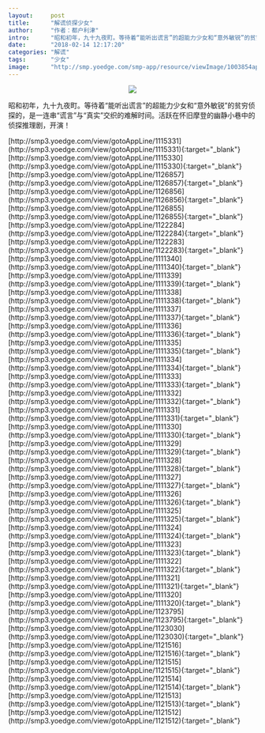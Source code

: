 ```yaml
---
layout:     post
title:      "解谎侦探少女"
author:     "作者：都户利津"
intro:      "昭和初年，九十九夜町。等待着“能听出谎言”的超能力少女和“意外敏锐”的贫穷侦探的，是一连串“谎言”与“真实”交织的难解时间。活跃在怀旧摩登的幽静小巷中的侦探推理剧，开演！"
date:       "2018-02-14 12:17:20"
categories: "解谎"
tags:       "少女"
image:      "http://smp.yoedge.com/smp-app/resource/viewImage/1003854appline.png"
---
```

<div style="text-align: center">
<p><img src="http://smp.yoedge.com/smp-app/resource/viewImage/1003854appline.png"/></p>
</div>
<p class="post-meta">
<span>昭和初年，九十九夜町。等待着“能听出谎言”的超能力少女和“意外敏锐”的贫穷侦探的，是一连串“谎言”与“真实”交织的难解时间。活跃在怀旧摩登的幽静小巷中的侦探推理剧，开演！</span>
</p>
[http://smp3.yoedge.com/view/gotoAppLine/1115331](http://smp3.yoedge.com/view/gotoAppLine/1115331){:target="_blank"}
[http://smp3.yoedge.com/view/gotoAppLine/1115330](http://smp3.yoedge.com/view/gotoAppLine/1115330){:target="_blank"}
[http://smp3.yoedge.com/view/gotoAppLine/1126857](http://smp3.yoedge.com/view/gotoAppLine/1126857){:target="_blank"}
[http://smp3.yoedge.com/view/gotoAppLine/1126856](http://smp3.yoedge.com/view/gotoAppLine/1126856){:target="_blank"}
[http://smp3.yoedge.com/view/gotoAppLine/1126855](http://smp3.yoedge.com/view/gotoAppLine/1126855){:target="_blank"}
[http://smp3.yoedge.com/view/gotoAppLine/1122284](http://smp3.yoedge.com/view/gotoAppLine/1122284){:target="_blank"}
[http://smp3.yoedge.com/view/gotoAppLine/1122283](http://smp3.yoedge.com/view/gotoAppLine/1122283){:target="_blank"}
[http://smp3.yoedge.com/view/gotoAppLine/1111340](http://smp3.yoedge.com/view/gotoAppLine/1111340){:target="_blank"}
[http://smp3.yoedge.com/view/gotoAppLine/1111339](http://smp3.yoedge.com/view/gotoAppLine/1111339){:target="_blank"}
[http://smp3.yoedge.com/view/gotoAppLine/1111338](http://smp3.yoedge.com/view/gotoAppLine/1111338){:target="_blank"}
[http://smp3.yoedge.com/view/gotoAppLine/1111337](http://smp3.yoedge.com/view/gotoAppLine/1111337){:target="_blank"}
[http://smp3.yoedge.com/view/gotoAppLine/1111336](http://smp3.yoedge.com/view/gotoAppLine/1111336){:target="_blank"}
[http://smp3.yoedge.com/view/gotoAppLine/1111335](http://smp3.yoedge.com/view/gotoAppLine/1111335){:target="_blank"}
[http://smp3.yoedge.com/view/gotoAppLine/1111334](http://smp3.yoedge.com/view/gotoAppLine/1111334){:target="_blank"}
[http://smp3.yoedge.com/view/gotoAppLine/1111333](http://smp3.yoedge.com/view/gotoAppLine/1111333){:target="_blank"}
[http://smp3.yoedge.com/view/gotoAppLine/1111332](http://smp3.yoedge.com/view/gotoAppLine/1111332){:target="_blank"}
[http://smp3.yoedge.com/view/gotoAppLine/1111331](http://smp3.yoedge.com/view/gotoAppLine/1111331){:target="_blank"}
[http://smp3.yoedge.com/view/gotoAppLine/1111330](http://smp3.yoedge.com/view/gotoAppLine/1111330){:target="_blank"}
[http://smp3.yoedge.com/view/gotoAppLine/1111329](http://smp3.yoedge.com/view/gotoAppLine/1111329){:target="_blank"}
[http://smp3.yoedge.com/view/gotoAppLine/1111328](http://smp3.yoedge.com/view/gotoAppLine/1111328){:target="_blank"}
[http://smp3.yoedge.com/view/gotoAppLine/1111327](http://smp3.yoedge.com/view/gotoAppLine/1111327){:target="_blank"}
[http://smp3.yoedge.com/view/gotoAppLine/1111326](http://smp3.yoedge.com/view/gotoAppLine/1111326){:target="_blank"}
[http://smp3.yoedge.com/view/gotoAppLine/1111325](http://smp3.yoedge.com/view/gotoAppLine/1111325){:target="_blank"}
[http://smp3.yoedge.com/view/gotoAppLine/1111324](http://smp3.yoedge.com/view/gotoAppLine/1111324){:target="_blank"}
[http://smp3.yoedge.com/view/gotoAppLine/1111323](http://smp3.yoedge.com/view/gotoAppLine/1111323){:target="_blank"}
[http://smp3.yoedge.com/view/gotoAppLine/1111322](http://smp3.yoedge.com/view/gotoAppLine/1111322){:target="_blank"}
[http://smp3.yoedge.com/view/gotoAppLine/1111321](http://smp3.yoedge.com/view/gotoAppLine/1111321){:target="_blank"}
[http://smp3.yoedge.com/view/gotoAppLine/1111320](http://smp3.yoedge.com/view/gotoAppLine/1111320){:target="_blank"}
[http://smp3.yoedge.com/view/gotoAppLine/1123795](http://smp3.yoedge.com/view/gotoAppLine/1123795){:target="_blank"}
[http://smp3.yoedge.com/view/gotoAppLine/1123030](http://smp3.yoedge.com/view/gotoAppLine/1123030){:target="_blank"}
[http://smp3.yoedge.com/view/gotoAppLine/1121516](http://smp3.yoedge.com/view/gotoAppLine/1121516){:target="_blank"}
[http://smp3.yoedge.com/view/gotoAppLine/1121515](http://smp3.yoedge.com/view/gotoAppLine/1121515){:target="_blank"}
[http://smp3.yoedge.com/view/gotoAppLine/1121514](http://smp3.yoedge.com/view/gotoAppLine/1121514){:target="_blank"}
[http://smp3.yoedge.com/view/gotoAppLine/1121513](http://smp3.yoedge.com/view/gotoAppLine/1121513){:target="_blank"}
[http://smp3.yoedge.com/view/gotoAppLine/1121512](http://smp3.yoedge.com/view/gotoAppLine/1121512){:target="_blank"}


